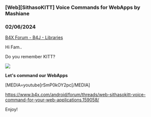 ### [Web][SithasoKITT] Voice Commands for WebApps by Mashiane
### 02/06/2024
[B4X Forum - B4J - Libraries](https://www.b4x.com/android/forum/threads/159059/)

Hi Fam..  
  
Do you remember KITT?  
  
![](https://www.b4x.com/android/forum/attachments/150401)  
  
  
**Let's command our WebApps**  
  
[MEDIA=youtube]rSmP0kOY2pc[/MEDIA]  
  
  
<https://www.b4x.com/android/forum/threads/web-sithasokitt-voice-command-for-your-web-applications.159058/>  
  
Enjoy!
